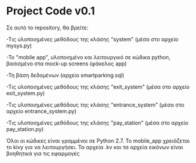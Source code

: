 # Project Code v0.1

Σε αυτό το repository, θα βρείτε:

  -Τις υλοποιημένες μεθόδους της κλάσης "system" (μέσα στο αρχείο mysys.py)
  
  -Το "mobile app", υλοποιημένο και λειτουργικό σε κώδικα python, βασισμένο στα mock-up screens (φάκελος app) 
  
  -Τη βάση δεδομένων (αρχείο smartparking.sql)
  
  -Τις υλοποιημένες μεθόδους της κλάσης "exit_system" (μέσα στο αρχείο exit_system.py)
  
  -Τις υλοποιημένες μεθόδους της κλάσης "entrance_system" (μέσα στο αρχείο entrance_system.py)
  
  -Τις υλοποιημένες μεθόδους της κλάσης "pay_station" (μέσα στο αρχείο pay_station.py)
  
  
Όλοι οι κώδικες είναι γραμμένοι σε Python 2.7. Το mobile_app χρειάζεται το kivy για να λειτουργήσει. Τα αρχεία .kv και τα αρχεία εικόνων είναι βοηθητικά για τις εφαρμογές
